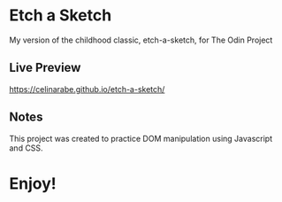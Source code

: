 # Etch a Sketch
My version of the childhood classic, etch-a-sketch, for The Odin Project
## Live Preview
https://celinarabe.github.io/etch-a-sketch/

## Notes
This project was created to practice DOM manipulation using Javascript and CSS.
# Enjoy!
